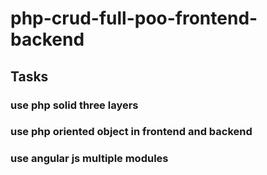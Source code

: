 # php-crud-full-poo-frontend-backend
## Tasks 
### use php solid three layers
### use php oriented object  in frontend and backend
### use angular js multiple modules 
